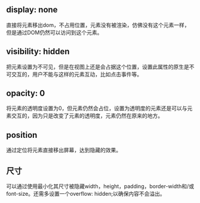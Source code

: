 ## display: none[​](https://richard-docs.netlify.app/notes/css/n-007#display-none)

直接将元素移出dom，不占用位置，元素没有被渲染，仿佛没有这个元素一样，但是通过DOM仍然可以访问到这个元素。

## visibility: hidden[​](https://richard-docs.netlify.app/notes/css/n-007#visibility-hidden)

把元素设置为不可见，但是在视图上还是会占据这个位置，设置此属性的原生是不可交互的，用户不能与这样的元素互动，比如点击事件等。

## opacity: 0[​](https://richard-docs.netlify.app/notes/css/n-007#opacity-0)

将元素的透明度设置为0，但元素仍然会占位，设置为透明度的元素还是可以与元素交互的，因为只是改变了元素的透明度，元素仍然在原来的地方。

## position[​](https://richard-docs.netlify.app/notes/css/n-007#position)

通过定位将元素直接移出屏幕，达到隐藏的效果。

## 尺寸[​](https://richard-docs.netlify.app/notes/css/n-007#%E5%B0%BA%E5%AF%B8)

可以通过使用最小化其尺寸被隐藏width，height，padding，border-width和/或font-size。还需多设置一个overflow: hidden;以确保内容不会溢出。